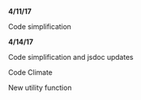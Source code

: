 **4/11/17**

Code simplification

**4/14/17**

Code simplification and jsdoc updates

Code Climate

New utility function